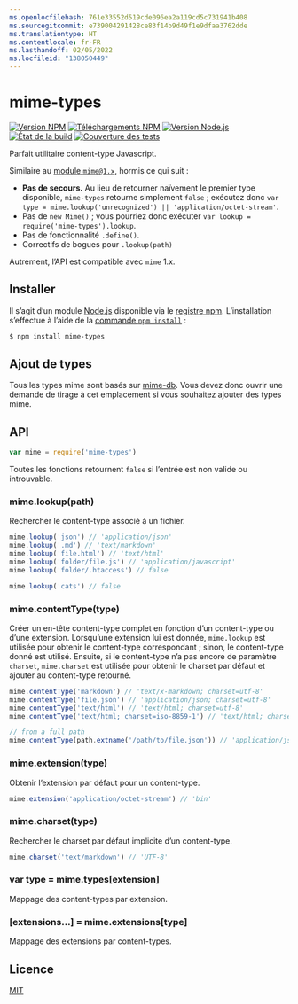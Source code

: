 ```yaml
---
ms.openlocfilehash: 761e33552d519cde096ea2a119cd5c731941b408
ms.sourcegitcommit: e739004291428ce83f14b9d49f1e9dfaa3762dde
ms.translationtype: HT
ms.contentlocale: fr-FR
ms.lasthandoff: 02/05/2022
ms.locfileid: "138050449"
---
```

# <a name="mime-types"></a>mime-types

[![Version NPM][npm-version-image]][npm-url]
[![Téléchargements NPM][npm-downloads-image]][npm-url]
[![Version Node.js][node-version-image]][node-version-url]
[![État de la build][ci-image]][ci-url]
[![Couverture des tests][coveralls-image]][coveralls-url]

Parfait utilitaire content-type Javascript.

Similaire au [module `mime@1.x`](https://www.npmjs.com/package/mime), hormis ce qui suit :

- __Pas de secours.__ Au lieu de retourner naïvement le premier type disponible, `mime-types` retourne simplement `false` ; exécutez donc `var type = mime.lookup('unrecognized') || 'application/octet-stream'`.
- Pas de `new Mime()` ; vous pourriez donc exécuter `var lookup = require('mime-types').lookup`.
- Pas de fonctionnalité `.define()`.
- Correctifs de bogues pour `.lookup(path)`

Autrement, l’API est compatible avec `mime` 1.x.

## <a name="install"></a>Installer

Il s’agit d’un module [Node.js](https://nodejs.org/en/) disponible via le [registre npm](https://www.npmjs.com/). L’installation s’effectue à l’aide de la [commande `npm install`](https://docs.npmjs.com/getting-started/installing-npm-packages-locally) :

```sh
$ npm install mime-types
```

## <a name="adding-types"></a>Ajout de types

Tous les types mime sont basés sur [mime-db](https://www.npmjs.com/package/mime-db). Vous devez donc ouvrir une demande de tirage à cet emplacement si vous souhaitez ajouter des types mime.

## <a name="api"></a>API

```js
var mime = require('mime-types')
```

Toutes les fonctions retournent `false` si l’entrée est non valide ou introuvable.

### <a name="mimelookuppath"></a>mime.lookup(path)

Rechercher le content-type associé à un fichier.

```js
mime.lookup('json') // 'application/json'
mime.lookup('.md') // 'text/markdown'
mime.lookup('file.html') // 'text/html'
mime.lookup('folder/file.js') // 'application/javascript'
mime.lookup('folder/.htaccess') // false

mime.lookup('cats') // false
```

### <a name="mimecontenttypetype"></a>mime.contentType(type)

Créer un en-tête content-type complet en fonction d’un content-type ou d’une extension.
Lorsqu’une extension lui est donnée, `mime.lookup` est utilisée pour obtenir le content-type correspondant ; sinon, le content-type donné est utilisé. Ensuite, si le content-type n’a pas encore de paramètre `charset`, `mime.charset` est utilisée pour obtenir le charset par défaut et ajouter au content-type retourné.

```js
mime.contentType('markdown') // 'text/x-markdown; charset=utf-8'
mime.contentType('file.json') // 'application/json; charset=utf-8'
mime.contentType('text/html') // 'text/html; charset=utf-8'
mime.contentType('text/html; charset=iso-8859-1') // 'text/html; charset=iso-8859-1'

// from a full path
mime.contentType(path.extname('/path/to/file.json')) // 'application/json; charset=utf-8'
```

### <a name="mimeextensiontype"></a>mime.extension(type)

Obtenir l’extension par défaut pour un content-type.

```js
mime.extension('application/octet-stream') // 'bin'
```

### <a name="mimecharsettype"></a>mime.charset(type)

Rechercher le charset par défaut implicite d’un content-type.

```js
mime.charset('text/markdown') // 'UTF-8'
```

### <a name="var-type--mimetypesextension"></a>var type = mime.types[extension]

Mappage des content-types par extension.

### <a name="extensions--mimeextensionstype"></a>[extensions...] = mime.extensions[type]

Mappage des extensions par content-types.

## <a name="license"></a>Licence

[MIT](LICENSE)

[ci-image]: https://badgen.net/github/checks/jshttp/mime-types/master?label=ci
[ci-url]: https://github.com/jshttp/mime-types/actions?query=workflow%3Aci
[coveralls-image]: https://badgen.net/coveralls/c/github/jshttp/mime-types/master
[coveralls-url]: https://coveralls.io/r/jshttp/mime-types?branch=master
[node-version-image]: https://badgen.net/npm/node/mime-types
[node-version-url]: https://nodejs.org/en/download
[npm-downloads-image]: https://badgen.net/npm/dm/mime-types
[npm-url]: https://npmjs.org/package/mime-types
[npm-version-image]: https://badgen.net/npm/v/mime-types
